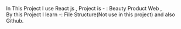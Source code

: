 In This Project  I use React js ,
Project is - : Beauty Product Web ,      
By this Project I learn -: File Structure(Not use in this project)  and also Github. 
